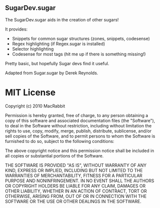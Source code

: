 SugarDev.sugar
--------------

The SugarDev.sugar aids in the creation of other sugars!

It provides:

* Snippets for common sugar structures (zones, snippets, codesense)
* Regex highlighting (if Regex.sugar is installed)
* Selector highlighting
* Codesense for most tags (hit me up if there is something missing!)

Pretty basic, but hopefully Sugar devs find it useful.

Adapted from Sugar.sugar by Derek Reynolds.

MIT License
===========

Copyright (c) 2010 MacRabbit

Permission is hereby granted, free of charge, to any person obtaining a copy
of this software and associated documentation files (the "Software"), to deal
in the Software without restriction, including without limitation the rights
to use, copy, modify, merge, publish, distribute, sublicense, and/or sell
copies of the Software, and to permit persons to whom the Software is
furnished to do so, subject to the following conditions:

The above copyright notice and this permission notice shall be included in
all copies or substantial portions of the Software.

THE SOFTWARE IS PROVIDED "AS IS", WITHOUT WARRANTY OF ANY KIND, EXPRESS OR
IMPLIED, INCLUDING BUT NOT LIMITED TO THE WARRANTIES OF MERCHANTABILITY,
FITNESS FOR A PARTICULAR PURPOSE AND NONINFRINGEMENT. IN NO EVENT SHALL THE
AUTHORS OR COPYRIGHT HOLDERS BE LIABLE FOR ANY CLAIM, DAMAGES OR OTHER
LIABILITY, WHETHER IN AN ACTION OF CONTRACT, TORT OR OTHERWISE, ARISING FROM,
OUT OF OR IN CONNECTION WITH THE SOFTWARE OR THE USE OR OTHER DEALINGS IN
THE SOFTWARE.